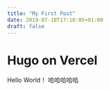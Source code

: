 ```yaml
---
title: "My First Post"
date: 2019-07-18T17:18:05+01:00
draft: false
---
```


# Hugo on Vercel

Hello World！
哈哈哈哈哈
